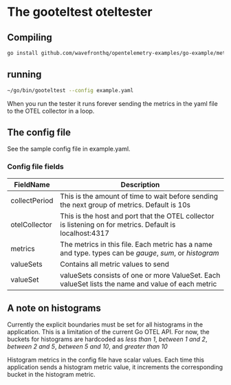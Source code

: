 # The gooteltest oteltester

## Compiling
```sh
go install github.com/wavefronthq/opentelemetry-examples/go-example/metrics/gooteltest/cmd/oteltester@latest
```

## running
```sh
~/go/bin/gooteltest --config example.yaml
```
When you run the tester it runs forever sending the metrics in the yaml file to the OTEL collector in a loop.

## The config file
See the sample config file in example.yaml.  
### Config file fields

| FieldName | Description |
| --------- | ----------- |
| collectPeriod | This is the amount of time to wait before sending the next group of metrics. Default is 10s |
| otelCollector | This is the host and port that the OTEL collector is listening on for metrics. Default is localhost:4317 |
| metrics | The metrics in this file. Each metric has a name and type. types can be _gauge_, _sum_, or _histogram_ |
| valueSets | Contains all metric values to send |
| valueSet | valueSets consists of one or more ValueSet. Each valueSet lists the name and value of each metric |

## A note on histograms
Currently the explicit boundaries must be set for all histograms in the application. This is a limitation of the current Go OTEL API. For now, the buckets for histograms are hardcoded as _less than 1_, _between 1 and 2_, _between 2 and 5_, _between 5 and 10_, and _greater than 10_

Histogram metrics in the config file have scalar values. Each time this application sends a histogram metric value, it increments the corresponding bucket in the histogram metric.
